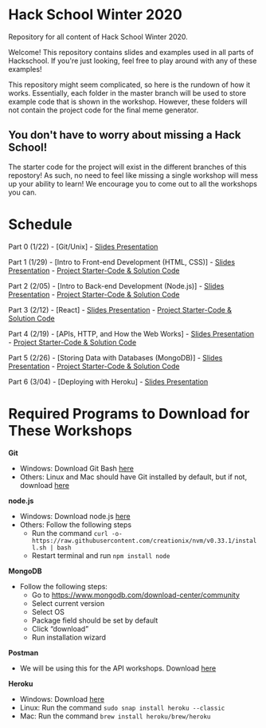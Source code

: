 # Hack School Winter 2020
Repository for all content of Hack School Winter 2020.

Welcome! This repository contains slides and examples used in all parts of Hackschool. If you're just looking, feel free to play around with any of these examples!

This repository might seem complicated, so here is the rundown of how it works. Essentially, each folder in the master branch will be used to store example code that is shown in the workshop. However, these folders will not contain the project code for the final meme generator. 

## You don't have to worry about missing a Hack School!
The starter code for the project will exist in the different branches of this repostory! As such, no need to feel like missing a single workshop will mess up your ability to learn! We encourage you to come out to all the workshops you can.

# Schedule

Part 0 (1/22) - [Git/Unix] - [Slides Presentation](http://acmurl.com/hackschool0)  
  
Part 1 (1/29) - [Intro to Front-end Development (HTML, CSS)] - [Slides Presentation](http://acmurl.com/hackschool1) - [Project Starter-Code & Solution Code](https://github.com/acmucsd/hackschool-wi20/tree/project-pt1)

Part 2 (2/05) - [Intro to Back-end Development (Node.js)] - [Slides Presentation](http://acmurl.com/hackschool2) - [Project Starter-Code & Solution Code](https://github.com/acmucsd/hackschool-wi20/tree/project-pt2)

Part 3 (2/12) - [React] - [Slides Presentation](acmurl.com/hackschool3) - [Project Starter-Code & Solution Code](https://github.com/acmucsd/hackschool-wi20/tree/project-pt3)

Part 4 (2/19) - [APIs, HTTP, and How the Web Works] - [Slides Presentation](http://acmurl.com/hackschool4) - [Project Starter-Code & Solution Code](https://github.com/acmucsd/hackschool-wi20/tree/project-pt4)

Part 5 (2/26) - [Storing Data with Databases (MongoDB)] - [Slides Presentation](http://acmurl.com/hackschool5) - [Project Starter-Code & Solution Code](https://github.com/acmucsd/hackschool-wi20/tree/project-pt5)

Part 6 (3/04) - [Deploying with Heroku] - [Slides Presentation](http://acmurl.com/hackschool6)

# Required Programs to Download for These Workshops
  
**Git**
- Windows: Download Git Bash [here](https://git-scm.com/downloads)
- Others: Linux and Mac should have Git installed by default, but if not, download [here](https://git-scm.com/downloads)

**node.js**
- Windows: Download node.js [here](https://nodejs.org/en/download/)
- Others: Follow the following steps
  - Run the command `curl -o- https://raw.githubusercontent.com/creationix/nvm/v0.33.1/install.sh | bash`
  - Restart terminal and run `npm install node`

**MongoDB**
- Follow the following steps:
  - Go to https://www.mongodb.com/download-center/community 
  - Select current version
  - Select OS
  - Package field should be set by default
  - Click “download”
  - Run installation wizard

**Postman**
- We will be using this for the API workshops. Download [here](https://www.getpostman.com/downloads/)

**Heroku**
- Windows: Download [here](https://acmurl.com/herokuinstall)
- Linux: Run the command `sudo snap install heroku --classic`
- Mac: Run the command `brew install heroku/brew/heroku`




